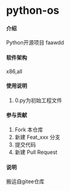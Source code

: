 # python-os

#### 介绍
Python开源项目
faawdd

#### 软件架构
x86,all

#### 使用说明

1. 0.py为初始工程文件

#### 参与贡献

1.  Fork 本仓库
2.  新建 Feat_xxx 分支
3.  提交代码
4.  新建 Pull Request


#### 说明

搬运自gitee仓库
